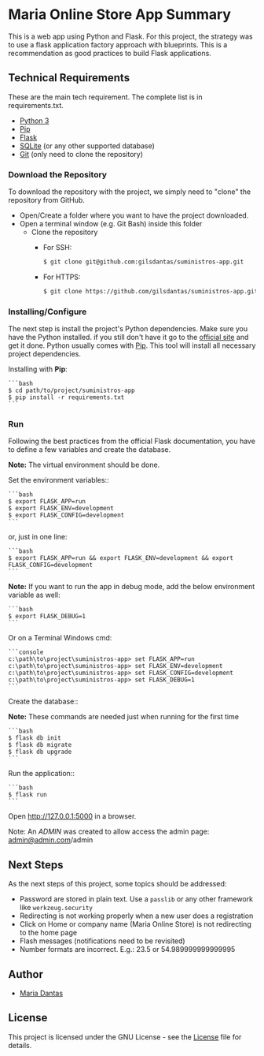 # Maria Online Store App Summary
This is a web app using Python and Flask. For this project, the strategy was to
use a flask application factory approach with blueprints. This is a recommendation as
good practices to build Flask applications.

## Technical Requirements

These are the main tech requirement. The complete list is in requirements.txt.

- [Python 3](http://python.org/)
- [Pip](https://pip.pypa.io/)
- [Flask](https://flask.palletsprojects.com/)
- [SQLite](http://sqlite.org/) (or any other supported database)
- [Git](https://www.git.com) (only need to clone the repository)

### Download the Repository

To download the repository with the project, we simply need to "clone" the repository from GitHub.

- Open/Create a folder where you want to have the project downloaded.
- Open a terminal window (e.g. Git Bash) inside this folder
  - Clone the repository
    - For SSH:

        ```bash
        $ git clone git@github.com:gilsdantas/suministros-app.git
        ```

    - For HTTPS:

        ```bash
        $ git clone https://github.com/gilsdantas/suministros-app.git
        ```

### Installing/Configure

The next step is install the project's Python dependencies. Make sure you have the
Python installed. if you still don't have it go to the [official site](http://python.org/)
and get it done. Python usually comes with [Pip](https://pip.pypa.io/). This tool
will install all necessary project dependencies.

Installing with **Pip**:

    ```bash
    $ cd path/to/project/suministros-app
    $ pip install -r requirements.txt
    ```

### Run

Following the best practices from the official Flask documentation, you have to
define a few variables and create the database.

**Note:** The virtual environment should be done.

Set the environment variables::

    ```bash
    $ export FLASK_APP=run
    $ export FLASK_ENV=development
    $ export FLASK_CONFIG=development
    ```
or, just in one line:

    ```bash
    $ export FLASK_APP=run && export FLASK_ENV=development && export FLASK_CONFIG=development
    ```

**Note:** If you want to run the app in debug mode, add the below environment variable as well:

    ```bash
    $ export FLASK_DEBUG=1
    ```

Or on a Terminal Windows cmd:

    ```console
    c:\path\to\project\suministros-app> set FLASK_APP=run
    c:\path\to\project\suministros-app> set FLASK_ENV=development
    c:\path\to\project\suministros-app> set FLASK_CONFIG=development
    c:\path\to\project\suministros-app> set FLASK_DEBUG=1
    ```

Create the database::

**Note:** These commands are needed just when running for the first time

    ```bash
    $ flask db init
    $ flask db migrate
    $ flask db upgrade
    ```

Run the application::

    ```bash
    $ flask run
    ```

Open <http://127.0.0.1:5000> in a browser.

Note: An _ADMIN_ was created to allow access the admin page: admin@admin.com/admin

## Next Steps

As the next steps of this project, some topics should be addressed:
- Password are stored in plain text. Use a `passlib` or any other framework like `werkzeug.security`
- Redirecting is not working properly when a new user does a registration
- Click on Home or company name (Maria Online Store) is not redirecting to the home page
- Flash messages (notifications need to be revisited)
- Number formats are incorrect. E.g.: 23.5 or 54.989999999999995

## Author

- [Maria Dantas](https://github.com/mariadantas)

## License

This project is licensed under the GNU License - see the [License](./LICENSE) file for details.
